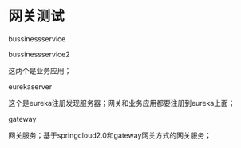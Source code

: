 # 网关测试

bussinessservice

bussinessservice2

这两个是业务应用；



eurekaserver

这个是eureka注册发现服务器；网关和业务应用都要注册到eureka上面；



gateway

网关服务；基于springcloud2.0和gateway网关方式的网关服务；